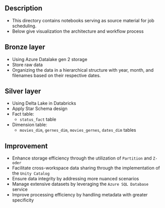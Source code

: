 ## Description

- This directory contains notebooks serving as source material for job scheduling.
- Below give visualization the architecture and workflow process

## Bronze layer

- Using Azure Datalake gen 2 storage
- Store raw data
- Organizing the data in a hierarchical structure with year, month, and filenames based on their respective dates.

## Silver layer

- Using Delta Lake in Databricks
- Apply Star Schema design
- Fact table:
    - `status_fact` table
- Dimension table:
    - `movies_dim`, `gernes_dim`, `movies_gernes`, `dates_dim` tables

## Improvement

- Enhance storage efficiency through the utilization of `Partition` and `Z-oder`
- Facilitate cross-workspace data sharing through the implementation of the `Unity Catalog`
- Ensure data integrity by addressing more nuanced scenarios
- Manage extensive datasets by leveraging the `Azure SQL Database` service
- Improve processing efficiency by handling metadata with greater specificity